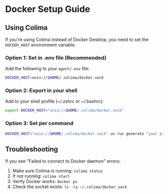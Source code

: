 # Docker Setup Guide

## Using Colima

If you're using Colima instead of Docker Desktop, you need to set the `DOCKER_HOST` environment variable.

### Option 1: Set in .env file (Recommended)

Add the following to your `agent/.env` file:

```bash
DOCKER_HOST=unix://$HOME/.colima/docker.sock
```

### Option 2: Export in your shell

Add to your shell profile (~/.zshrc or ~/.bashrc):

```bash
export DOCKER_HOST="unix://$HOME/.colima/docker.sock"
```

### Option 3: Set per command

```bash
DOCKER_HOST="unix://$HOME/.colima/docker.sock" uv run generate "your prompt" --template_id=laravel_agent
```

## Troubleshooting

If you see "Failed to connect to Docker daemon" errors:

1. Make sure Colima is running: `colima status`
2. If not running: `colima start`
3. Verify Docker works: `docker ps`
4. Check the socket exists: `ls -la ~/.colima/docker.sock`